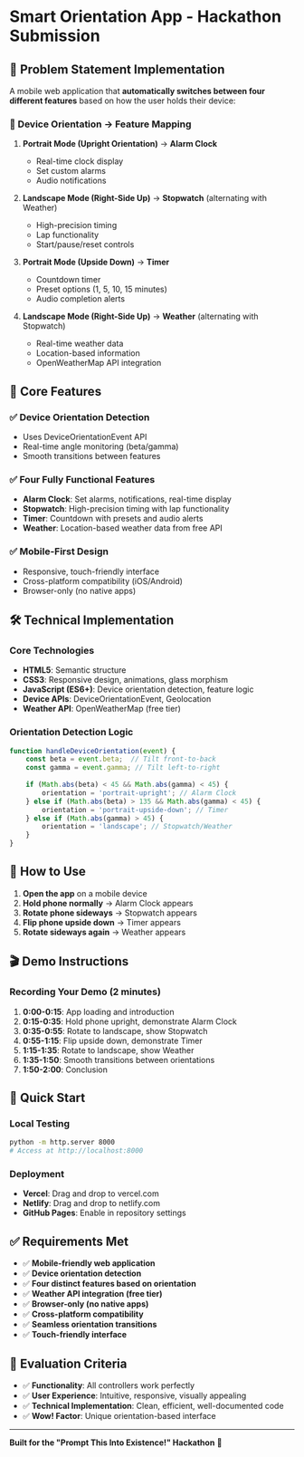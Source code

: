 # Smart Orientation App - Hackathon Submission

## 🎯 Problem Statement Implementation

A mobile web application that **automatically switches between four different features** based on how the user holds their device:

### 📱 Device Orientation → Feature Mapping

1. **Portrait Mode (Upright Orientation)** → **Alarm Clock**
   - Real-time clock display
   - Set custom alarms
   - Audio notifications

2. **Landscape Mode (Right-Side Up)** → **Stopwatch** (alternating with Weather)
   - High-precision timing
   - Lap functionality
   - Start/pause/reset controls

3. **Portrait Mode (Upside Down)** → **Timer**
   - Countdown timer
   - Preset options (1, 5, 10, 15 minutes)
   - Audio completion alerts

4. **Landscape Mode (Right-Side Up)** → **Weather** (alternating with Stopwatch)
   - Real-time weather data
   - Location-based information
   - OpenWeatherMap API integration

## 🚀 Core Features

### ✅ **Device Orientation Detection**
- Uses DeviceOrientationEvent API
- Real-time angle monitoring (beta/gamma)
- Smooth transitions between features

### ✅ **Four Fully Functional Features**
- **Alarm Clock**: Set alarms, notifications, real-time display
- **Stopwatch**: High-precision timing with lap functionality
- **Timer**: Countdown with presets and audio alerts
- **Weather**: Location-based weather data from free API

### ✅ **Mobile-First Design**
- Responsive, touch-friendly interface
- Cross-platform compatibility (iOS/Android)
- Browser-only (no native apps)

## 🛠️ Technical Implementation

### Core Technologies
- **HTML5**: Semantic structure
- **CSS3**: Responsive design, animations, glass morphism
- **JavaScript (ES6+)**: Device orientation detection, feature logic
- **Device APIs**: DeviceOrientationEvent, Geolocation
- **Weather API**: OpenWeatherMap (free tier)

### Orientation Detection Logic
```javascript
function handleDeviceOrientation(event) {
    const beta = event.beta;  // Tilt front-to-back
    const gamma = event.gamma; // Tilt left-to-right
    
    if (Math.abs(beta) < 45 && Math.abs(gamma) < 45) {
        orientation = 'portrait-upright'; // Alarm Clock
    } else if (Math.abs(beta) > 135 && Math.abs(gamma) < 45) {
        orientation = 'portrait-upside-down'; // Timer
    } else if (Math.abs(gamma) > 45) {
        orientation = 'landscape'; // Stopwatch/Weather
    }
}
```

## 📱 How to Use

1. **Open the app** on a mobile device
2. **Hold phone normally** → Alarm Clock appears
3. **Rotate phone sideways** → Stopwatch appears
4. **Flip phone upside down** → Timer appears
5. **Rotate sideways again** → Weather appears

## 🎬 Demo Instructions

### Recording Your Demo (2 minutes)
1. **0:00-0:15**: App loading and introduction
2. **0:15-0:35**: Hold phone upright, demonstrate Alarm Clock
3. **0:35-0:55**: Rotate to landscape, show Stopwatch
4. **0:55-1:15**: Flip upside down, demonstrate Timer
5. **1:15-1:35**: Rotate to landscape, show Weather
6. **1:35-1:50**: Smooth transitions between orientations
7. **1:50-2:00**: Conclusion

## 🚀 Quick Start

### Local Testing
```bash
python -m http.server 8000
# Access at http://localhost:8000
```

### Deployment
- **Vercel**: Drag and drop to vercel.com
- **Netlify**: Drag and drop to netlify.com
- **GitHub Pages**: Enable in repository settings

## ✅ Requirements Met

- ✅ **Mobile-friendly web application**
- ✅ **Device orientation detection**
- ✅ **Four distinct features based on orientation**
- ✅ **Weather API integration (free tier)**
- ✅ **Browser-only (no native apps)**
- ✅ **Cross-platform compatibility**
- ✅ **Seamless orientation transitions**
- ✅ **Touch-friendly interface**

## 🎯 Evaluation Criteria

- ✅ **Functionality**: All controllers work perfectly
- ✅ **User Experience**: Intuitive, responsive, visually appealing
- ✅ **Technical Implementation**: Clean, efficient, well-documented code
- ✅ **Wow! Factor**: Unique orientation-based interface

---

**Built for the "Prompt This Into Existence!" Hackathon** 🚀 